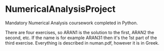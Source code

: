# NumericalAnalysisProject
Mandatory Numerical Analysis coursework completed in Python.

There are four exercises, so ARAN1 is the solution to the first, ARAN2 the second, etc.
If the name is for example ARAN31 then it's the 1st part of the third exercise.
Everything is described in numan.pdf, however it is in Greek.
